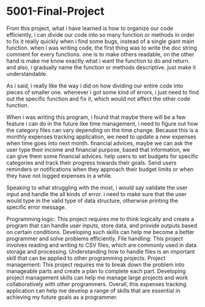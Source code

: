 # 5001-Final-Project

  From this project, what i have learned is how to organize our code efficiently, i can divide our code into so many function or methods in order to fix it really quickly when i find some bugs, instead of a single giant main function. when i was writing code, the first thing was to write the doc string comment for every functions. one is to make others readable, on the other hand is make me know exactly what i want the function to do and return. and also, i gradually name the function or methods descriptive. just make it understandable.
  
  As i said, i really like the way i did on how dividing our entire code into pieces of smaller one. whenever i got some kind of errors, i just need to find out the specific function and fix it, which would not affect the other code function.
  
  When i was writing this program, i found that maybe there will be a few feature i can do in the future like time management, i need to figure out how the category files can vary depending on the time change. Because this is a monthly expenses tracking application, we need to update a new expenses when time goes into next month. financial advices, maybe we can ask the user type their income and financial purpose, based that information, we can give them some financial advices. help users to set budgets for specific categories and track their progress towards their goals. Send users reminders or notifications when they approach their budget limits or when they have not logged expenses in a while.
  
  Speaking to what struggling with the most, i would say validate the user input and handle the all kinds of error. i need to make sure that the user would type in the valid type of data structure, otherwise printing the specific error message.
  
  Programming logic: This project requires me to think logically and create a program that can handle user inputs, store data, and provide outputs based on certain conditions. Developing such skills can help me become a better programmer and solve problems efficiently. File handling: This project involves reading and writing to CSV files, which are commonly used in data storage and processing. Understanding how to handle files is an important skill that can be applied to other programming projects. Project management: This project requires me to break down the problem into manageable parts and create a plan to complete each part. Developing project management skills can help me manage large projects and work collaboratively with other programmers. Overall, this expenses tracking application can help me develop a range of skills that are essential in achieving my future goals as a programmer.

